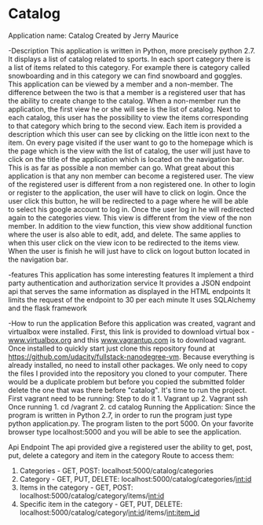 # Catalog
Application name: Catalog
Created by Jerry Maurice

-Description
This application is written in Python, more precisely python 2.7. It displays a list of catalog related to sports. In each sport category there is a list of items related to this category. For example there is category called snowboarding and in this category we can find snowboard and goggles.
This application can be viewed by a member and a non-member. The difference between the two is that a member is a registered user that has the ability to create change to the catalog. When a non-member run the application, the first view he or she will see is the list of catalog. Next to each catalog, this user has the possibility to view the items corresponding to that category which bring to the second view. Each item is provided a description which this user can see by clicking on the little icon next to the item. On every page visited if the user want to go to the homepage which is the page which is the view with the list of catalog, the user will just have to click on the title of the application which is located on the navigation bar. This is as far as possible a non member can go. What great about this application is that any non member can become a registered user. The view of the registered user is different from a non registered one. In other to login or register to the application, the user will have to click on login. Once the user click this button, he will be redirected to a page where he will be able to select his google account to log in. Once the user log in he will redirected again to the categories view. This view is different from the view of the non member. In addition to the view function, this view show additional function where the user is also able to edit, add, and delete. The same applies to when this user click on the view icon to be redirected to the items view. When the user is finish he will just have to click on logout button located in the navigation bar.

-features
This application has some interesting features
It implement a third party authentication and authorization service
It provides a JSON endpoint api that serves the same information as displayed in the HTML endpoints
It limits the request of the endpoint to 30 per each minute
It uses SQLAlchemy and the flask framework

-How to run the application
Before this application was created, vagrant and virtualbox were installed. First, this link is provided to download virtual box - www.virtualbox.org and this www.vagrantup.com is to download vagrant. Once installed to quickly start just clone this repository found at https://github.com/udacity/fullstack-nanodegree-vm. Because everything is already installed, no need to install other packages. We only need to copy the files I provided into the repository you cloned to your computer. There would be a duplicate problem but before you copied the submitted folder delete the one that was there before "catalog". 
It's time to run the project.
First vagrant need to be running:
Step to do it
	1. Vagrant up
	2. Vagrant ssh
Once running
	1. cd /vagrant
	2. cd catalog
Running the Application:
	Since the program is written in Python 2.7, in order to run the program just type python application.py. The program listen to the port 5000. On your favorite browser type localhost:5000 and you will be able to see the application.

Api Endpoint
The api provided give a registered user the ability to get, post, put, delete a category and item in the category
Route to access them:
1. Categories - GET, POST:
	localhost:5000/catalog/categories
2. Category - GET, PUT, DELETE:
	localhost:5000/catalog/categories/<int:id>
3. Items in the category - GET, POST:
	localhost:5000/catalog/category/items/<int:id>
4. Specific item in the category - GET, PUT, DELETE:
	localhost:5000/catalog/category/<int:id>/items/<int:item_id>
